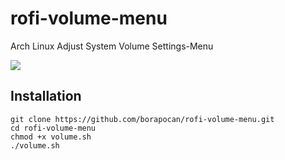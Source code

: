 # rofi-volume-menu
Arch Linux Adjust System Volume Settings-Menu

![](/home/mrrobot/Downloads/rofi-volume-menu.jpeg)

## Installation
```
git clone https://github.com/borapocan/rofi-volume-menu.git
cd rofi-volume-menu
chmod +x volume.sh
./volume.sh
```
